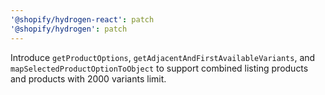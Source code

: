```yaml
---
'@shopify/hydrogen-react': patch
'@shopify/hydrogen': patch
---
```


Introduce `getProductOptions`, `getAdjacentAndFirstAvailableVariants`, and `mapSelectedProductOptionToObject` to support combined listing products and products with 2000 variants limit.
